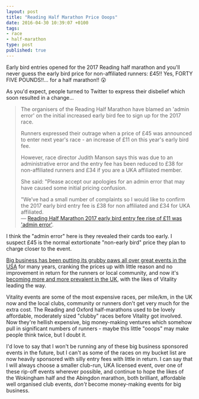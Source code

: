 ```yaml
---
layout: post
title: "Reading Half Marathon Price Ooops"
date: 2016-04-30 10:39:07 +0100
tags:
- race
- half-marathon
type: post
published: true
---
```

Early bird entries opened for the 2017 Reading half marathon and you'll never guess the early bird price for non-affiliated runners: £45!!  Yes, FORTY FIVE POUNDS!!... for a half marathon!! 😲

As you'd expect, people turned to Twitter to express their disbelief which soon resulted in a change...

> The organisers of the Reading Half Marathon have blamed an 'admin error' on the initial increased early bird fee to sign up for the 2017 race.
>
> Runners expressed their outrage when a price of £45 was announced to enter next year's race - an increase of £11 on this year's early bird fee.
>
> However, race director Judith Manson says this was due to an administrative error and the entry fee has been reduced to £38 for non-affiliated runners and £34 if you are a UKA affiliated member.
>
> She said: "Please accept our apologies for an admin error that may have caused some initial pricing confusion.
>
> "We’ve had a small number of complaints so I would like to confirm the 2017 early bird entry fee is £38 for non affiliated and £34 for UKA affiliated.  
> — [Reading Half Marathon 2017 early bird entry fee rise of £11 was 'admin error'](http://www.getreading.co.uk/news/reading-berkshire-news/reading-half-marathon-2017-early-11223845).

I think the "admin error" here is they revealed their cards too early. I suspect £45 is the normal extortionate "non-early bird" price they plan to charge closer to the event.

[Big business has been putting its grubby paws all over great events in the USA](http://www.esquire.com/news-politics/a21913/the-running-racket/) for many years, cranking the prices up with little reason and no improvement in return for the runners or local community, and now it's [becoming more and more prevalent in the UK](http://www.theguardian.com/lifeandstyle/datablog/2015/mar/17/running-costs-what-are-the-worlds-most-expensive-marathons), with the likes of Vitality leading the way.

Vitality events are some of the most expensive races, per mile/km, in the UK now and the local clubs, community or runners don't get very much for the extra cost. The Reading and Oxford half-marathons used to be lovely affordable, moderately sized "clubby" races before Vitality got involved.  Now they're hellish expensive, big money-making ventures which somehow pull in significant numbers of runners - maybe this little "ooops" may make people think twice, but I doubt it.

I'd love to say that I won't be running any of these big business sponsored events in the future, but I can't as some of the races on my bucket list are now heavily sponsored with silly entry fees with little in return.  I can say that I will always choose a smaller club-run, UKA licensed event, over one of these rip-off events wherever possible, and continue to hope the likes of the Wokingham half and the Abingdon marathon, both brilliant, affordable well organised club events, _don't_ become money-making events for big business.
